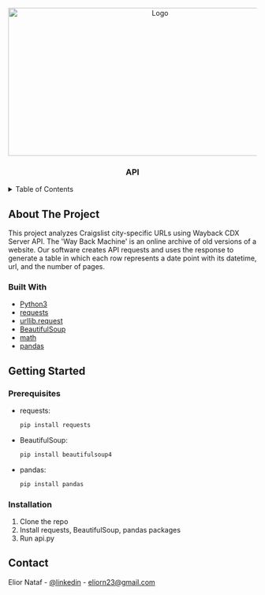 <!-- PROJECT LOGO -->
<br />
<div align="center">
  <a href="https://github.com/github_username/repo_name">
    <img src="https://media.sproutsocial.com/uploads/2015/04/What-is-an-API.png" alt="Logo" width="600" height="300">
  </a>
  
<h3 align="center">API</h3>
  <p align="center">
  </p>
</div>



<!-- TABLE OF CONTENTS -->
<details>
  <summary>Table of Contents</summary>
  <ol>
    <li>
      <a href="#about-the-project">About The Project</a>
      <ul>
        <li><a href="#built-with">Built With</a></li>
      </ul>
    </li>
    <li>
      <a href="#getting-started">Getting Started</a>
      <ul>
        <li><a href="#prerequisites">Prerequisites</a></li>
        <li><a href="#installation">Installation</a></li>
      </ul>
    </li>
    <li><a href="#contact">Contact</a></li>
  </ol>
</details>



<!-- ABOUT THE PROJECT -->
## About The Project

This project analyzes Craigslist city-specific URLs using Wayback CDX Server API. The 'Way Back Machine' is an online archive of old versions of a website. Our software creates API requests and uses the response to generate a table in which each row represents a date point with its datetime, url, and the number of pages.

### Built With

* [Python3](https://www.python.org/)
* [requests](https://pypi.org/project/requests/)
* [urllib.request](https://docs.python.org/3/library/urllib.request.html)
* [BeautifulSoup](https://pypi.org/project/beautifulsoup4/)
* [math](https://docs.python.org/3/library/math.html)
* [pandas](https://pypi.org/project/pandas/)



<!-- GETTING STARTED -->
## Getting Started

### Prerequisites

* requests:
  ```sh
  pip install requests
  ```

* BeautifulSoup:
  ```sh
  pip install beautifulsoup4
  ```

* pandas:
  ```sh
  pip install pandas
  ```

### Installation
   
1. Clone the repo
2. Install requests, BeautifulSoup, pandas packages
3. Run api.py
  
  
<!-- CONTACT -->
## Contact

Elior Nataf - [@linkedin](https://www.linkedin.com/in/elior) - eliorn23@gmail.com
